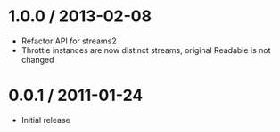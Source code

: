 1.0.0 / 2013-02-08
==================

 - Refactor API for streams2
 - Throttle instances are now distinct streams, original Readable is not changed

0.0.1 / 2011-01-24
==================

 - Initial release

